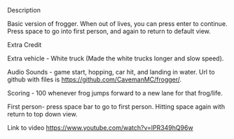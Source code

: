 Description

Basic version of frogger. When out of lives, you can press enter to continue. Press space to go into first person, and again to return to default view. 

Extra Credit

Extra vehicle - White truck (Made the white trucks longer and slow speed).

Audio Sounds - game start, hopping, car hit, and landing in water. Url to github with files is https://github.com/CavemanMC/frogger/.

Scoring - 100 whenever frog jumps forward to a new lane for that frog/life.

First person- press space bar to go to first person. Hitting space again with return to top down view.

Link to video
https://www.youtube.com/watch?v=lPR349hQ96w
